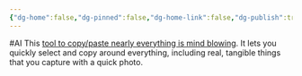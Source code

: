 ```yaml
---
{"dg-home":false,"dg-pinned":false,"dg-home-link":false,"dg-publish":true,"tags":["dgblip"],"created-date":"2020-10-29T00:00:00","disabled rules":["yaml-title","yaml-title-alias","file-name-heading"],"title":"philipp @ 2020-10-29","dg-permalink":"2020/10/29/clipdrop/","updated-date":"2025-04-30T22:27:37","dg-path":"blips/2020-10-29-clipdrop.md","permalink":"/2020/10/29/clipdrop/","dgPassFrontmatter":true}
---
```



#AI
This [tool to copy/paste nearly everything is mind
blowing](https://twitter.com/cyrildiagne/status/1319262984523448323). It lets you quickly select and copy around everything, including real, tangible things that you capture with a quick photo.



